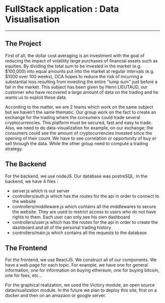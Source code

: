 # FullStack application : Data Visualisation 
---------

## The Project 

First of all, the dollar cost averaging is an investment with the goal of reducing the impact of volatility large purchases of financial assets such as equities. By dividing the total sum to be invested in the market (e.g. $100,000) into equal amounts put into the market at regular
intervals (e.g. $1000 over 100 weeks), DCA hopes to reduce the risk of incurring a substantial loss resulting from investing the entire "lump sum" just before a fall in the market.
This subject has been given by Henri LIEUTAUD, our customer who have recovered a large amount of data on the trading and he wants us to exploit these data. 

According to the matter, we are 2 teams which work on the same subject but we haven’t the same thematic. Our group work on the fact to create an exchange for the trading where the consumers could trade several cryptocurrencies. This platform must be secured, fast and easy to trade. Also, we need to do data-visualization for example, on our exchange; the consumers could see the amount of cryptocurrencies invested since the opening of their count. We have to see correlation or opportunity of buy or sell through the data. While the other group need to compute a trading strategy.

## The Backend

For the backend, we use nodeJS. Our database was postreSQL. In the backend, we have 4 files : 
- server.js which is our server
- controllers/auth.js which has the routes for the api in order to connect to the website
- controllers/middleware.js which contains all the middlewares to secure the website. They are used to restrict access to users who do not have rights to them. Each user can only see his own dashboard
- controllers/user.js which has the routes for the api in order to create the dashboard and all of the personal trading history 
- controllers/main.js which contains all the requests to the database

## The Frontend

For the frontend, we use ReactJS. We construct all of our components. We have a web page for each topic. For example, we have one for general information, one for information on buying ethereum, one for buying bitcoin, one for fees, etc...


For the graphical realization, we used the Victory module, an open source datavisualization module. 
In the future we plan to deploy this site, first on a docker and then on an amazaon or google server. 
